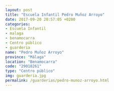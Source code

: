 ```yaml
---
layout: post
title: "Escuela Infantil Pedro Muñoz Arroyo"
date: 2017-09-20 20:57:05 +0200
categories:
- Escuela Infantil
- malaga
- benamocarra
- Centro público
- guarderia
name: "Pedro Muñoz Arroyo"
province: "Málaga"
location: "Benamocarra"
code: "29018261"
type: "Centro público"
img: guarderia.jpg
permalink: /guarderias/pedro-munoz-arroyo.html
---
```

